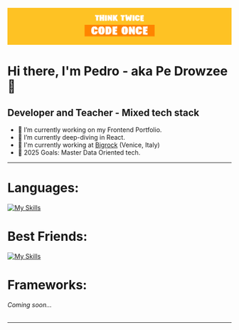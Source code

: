 ![Think twice Code Once](https://raw.githubusercontent.com/RojoPedro/RojoPedro/7b1e0b6364558bc327bb5086d2d4771479fd9436/BannerGithub.jpg)
# Hi there, I'm Pedro - aka Pe Drowzee 👋

## **Developer and Teacher - Mixed tech stack**
 - 🔭 I’m currently working on my Frontend Portfolio.
 - 🌱 I’m currently deep-diving in React.
 - 💼 I'm currently working at [Bigrock](https://www.bigrock.it/?gad_source=1&gclid=EAIaIQobChMIl5Sz0YuXhwMVjahoCR28NAGXEAAYASAAEgIi4PD_BwE) (Venice, Italy)
 - 🥅 2025 Goals: Master Data Oriented tech.

***

# Languages:
[![My Skills](https://skillicons.dev/icons?i=cpp,cs,python,html,css,js)](https://skillicons.dev)
<br/>
# Best Friends:
[![My Skills](https://skillicons.dev/icons?i=unreal,unity,vscode,aws)](https://skillicons.dev)
<br/>
# Frameworks:
*Coming soon...*
<br/>
<br/>
***
